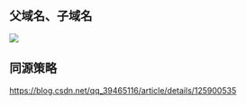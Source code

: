 ## 父域名、子域名

![](https://raw.githubusercontent.com/Minyym/figure-bed/master/img/202211291104305.png)

## 同源策略

https://blog.csdn.net/qq_39465116/article/details/125900535

